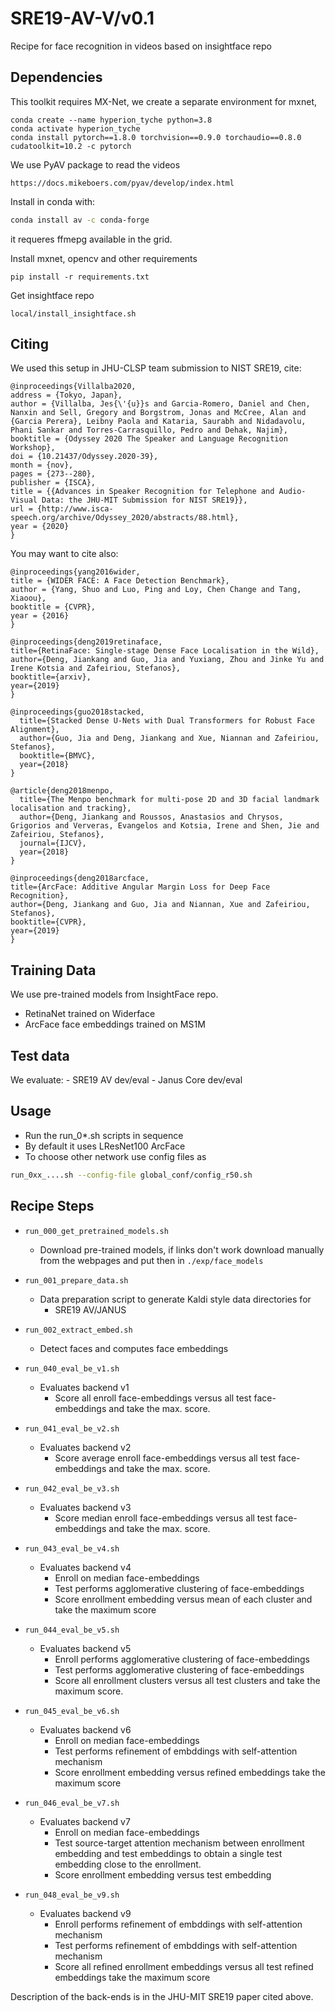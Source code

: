 # SRE19-AV-V/v0.1

Recipe for face recognition in videos based on insightface repo

## Dependencies

This toolkit requires MX-Net, we create a separate environment for mxnet,
```
conda create --name hyperion_tyche python=3.8
conda activate hyperion_tyche
conda install pytorch==1.8.0 torchvision==0.9.0 torchaudio==0.8.0 cudatoolkit=10.2 -c pytorch
```

We use PyAV package to read the videos
```
https://docs.mikeboers.com/pyav/develop/index.html
```
Install in conda with:
```bash
conda install av -c conda-forge
```
it requeres ffmepg available in the grid.

Install mxnet, opencv and other requirements
```
pip install -r requirements.txt
```

Get insightface repo
```
local/install_insightface.sh
```

## Citing

We used this setup in JHU-CLSP team submission to NIST SRE19, cite:
```
@inproceedings{Villalba2020,
address = {Tokyo, Japan},
author = {Villalba, Jes{\'{u}}s and Garcia-Romero, Daniel and Chen, Nanxin and Sell, Gregory and Borgstrom, Jonas and McCree, Alan and {Garcia Perera}, Leibny Paola and Kataria, Saurabh and Nidadavolu, Phani Sankar and Torres-Carrasquillo, Pedro and Dehak, Najim},
booktitle = {Odyssey 2020 The Speaker and Language Recognition Workshop},
doi = {10.21437/Odyssey.2020-39},
month = {nov},
pages = {273--280},
publisher = {ISCA},
title = {{Advances in Speaker Recognition for Telephone and Audio-Visual Data: the JHU-MIT Submission for NIST SRE19}},
url = {http://www.isca-speech.org/archive/Odyssey_2020/abstracts/88.html},
year = {2020}
}
```

You may want to cite also:

```
@inproceedings{yang2016wider,
title = {WIDER FACE: A Face Detection Benchmark},
author = {Yang, Shuo and Luo, Ping and Loy, Chen Change and Tang, Xiaoou},
booktitle = {CVPR},
year = {2016}
}
  
@inproceedings{deng2019retinaface,
title={RetinaFace: Single-stage Dense Face Localisation in the Wild},
author={Deng, Jiankang and Guo, Jia and Yuxiang, Zhou and Jinke Yu and Irene Kotsia and Zafeiriou, Stefanos},
booktitle={arxiv},
year={2019}
}

@inproceedings{guo2018stacked,
  title={Stacked Dense U-Nets with Dual Transformers for Robust Face Alignment},
  author={Guo, Jia and Deng, Jiankang and Xue, Niannan and Zafeiriou, Stefanos},
  booktitle={BMVC},
  year={2018}
}

@article{deng2018menpo,
  title={The Menpo benchmark for multi-pose 2D and 3D facial landmark localisation and tracking},
  author={Deng, Jiankang and Roussos, Anastasios and Chrysos, Grigorios and Ververas, Evangelos and Kotsia, Irene and Shen, Jie and Zafeiriou, Stefanos},
  journal={IJCV},
  year={2018}
}

@inproceedings{deng2018arcface,
title={ArcFace: Additive Angular Margin Loss for Deep Face Recognition},
author={Deng, Jiankang and Guo, Jia and Niannan, Xue and Zafeiriou, Stefanos},
booktitle={CVPR},
year={2019}
}
```


## Training Data
   We use pre-trained models from InsightFace repo.
   - RetinaNet trained on Widerface
   - ArcFace face embeddings trained on MS1M

## Test data

   We evaluate:
     - SRE19 AV dev/eval
     - Janus Core dev/eval

## Usage

   - Run the run_0*.sh scripts in sequence
   - By default it uses LResNet100 ArcFace
   - To choose other network use config files as
```bash
run_0xx_....sh --config-file global_conf/config_r50.sh
```

## Recipe Steps

   - `run_000_get_pretrained_models.sh`
     - Download pre-trained models, if links don't work download manually from the webpages and put then in
     `./exp/face_models`
     
   - `run_001_prepare_data.sh`
     - Data preparation script to generate Kaldi style data directories for 
       - SRE19 AV/JANUS

   - `run_002_extract_embed.sh`
     - Detect faces and computes face embeddings
     
   - `run_040_eval_be_v1.sh`
     - Evaluates backend v1
       - Score all enroll face-embeddings versus all test face-embeddings and take the max. score.
     
   - `run_041_eval_be_v2.sh`
     - Evaluates backend v2
       - Score average enroll face-embeddings versus all test face-embeddings and take the max. score.
     
   - `run_042_eval_be_v3.sh`
     - Evaluates backend v3
       - Score median enroll face-embeddings versus all test face-embeddings and take the max. score.
     
   - `run_043_eval_be_v4.sh`
     - Evaluates backend v4
       - Enroll on median face-embeddings
       - Test performs agglomerative clustering of face-embeddings
       - Score enrollment embedding versus mean of each cluster and take the maximum score
     
   - `run_044_eval_be_v5.sh`
     - Evaluates backend v5
       - Enroll performs agglomerative clustering of face-embeddings
       - Test performs agglomerative clustering of face-embeddings
       - Score all enrollment clusters versus all test clusters and take the maximum score.

   - `run_045_eval_be_v6.sh`
     - Evaluates backend v6
       - Enroll on median face-embeddings
       - Test performs refinement of embddings with self-attention mechanism
       - Score enrollment embedding versus refined embeddings take the maximum score

   - `run_046_eval_be_v7.sh`
     - Evaluates backend v7
       - Enroll on median face-embeddings
       - Test source-target attention mechanism between enrollment embedding and test embeddings to obtain a single test embedding close to the enrollment.
       - Score enrollment embedding versus test embedding

     
   - `run_048_eval_be_v9.sh`
     - Evaluates backend v9
       - Enroll performs refinement of embddings with self-attention mechanism
       - Test performs refinement of embddings with self-attention mechanism
       - Score all refined enrollment embeddings versus all test refined embeddings take the maximum score

  Description of the back-ends is in the JHU-MIT SRE19 paper cited above.
  

